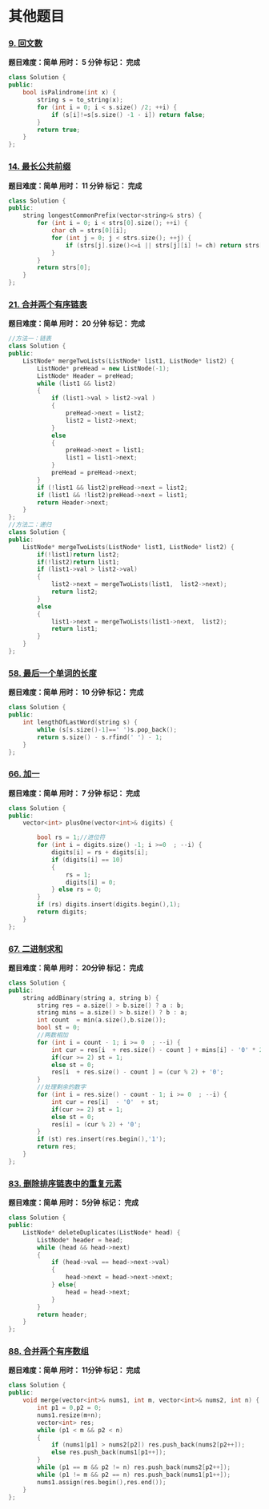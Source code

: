 # 其他题目

### [9. 回文数](https://leetcode.cn/problems/palindrome-number/)

**题目难度：简单                     用时： 5 分钟                      标记： 完成**

```cpp
class Solution {
public:
    bool isPalindrome(int x) {
        string s = to_string(x);
        for (int i = 0; i < s.size() /2; ++i) {
            if (s[i]!=s[s.size() -1 - i]) return false;
        }
        return true;
    }
};
```

### [14. 最长公共前缀](https://leetcode.cn/problems/longest-common-prefix/)

**题目难度：简单                     用时： 11 分钟                      标记： 完成**

```cpp
class Solution {
public:
    string longestCommonPrefix(vector<string>& strs) {
        for (int i = 0; i < strs[0].size(); ++i) {
            char ch = strs[0][i];
            for (int j = 0; j < strs.size(); ++j) {
                if (strs[j].size()<=i || strs[j][i] != ch) return strs[0].substr(0,i);
            }
        }
        return strs[0];
    }
};
```

### [21. 合并两个有序链表](https://leetcode.cn/problems/merge-two-sorted-lists/)

**题目难度：简单                     用时： 20 分钟                      标记： 完成**

```cpp
//方法一：链表
class Solution {
public:
    ListNode* mergeTwoLists(ListNode* list1, ListNode* list2) {
        ListNode* preHead = new ListNode(-1);
        ListNode* Header = preHead;
        while (list1 && list2)
        {
            if (list1->val > list2->val )
            {
                preHead->next = list2;
                list2 = list2->next;
            }
            else
            {
                preHead->next = list1;
                list1 = list1->next;
            }
            preHead = preHead->next;
        }
        if (!list1 && list2)preHead->next = list2;
        if (list1 && !list2)preHead->next = list1;
        return Header->next;
    }
};
//方法二：递归
class Solution {
public:
    ListNode* mergeTwoLists(ListNode* list1, ListNode* list2) {
        if(!list1)return list2;
        if(!list2)return list1;
        if (list1->val > list2->val)
        {
            list2->next = mergeTwoLists(list1,  list2->next);
            return list2;
        }
        else
        {
            list1->next = mergeTwoLists(list1->next,  list2);
            return list1;
        }
    }
};
```

### [58. 最后一个单词的长度](https://leetcode.cn/problems/length-of-last-word/)

**题目难度：简单                     用时： 10 分钟                      标记： 完成**

```cpp
class Solution {
public:
    int lengthOfLastWord(string s) {
        while (s[s.size()-1]==' ')s.pop_back();
        return s.size() - s.rfind(' ') - 1;
    }
};
```

### [66. 加一](https://leetcode.cn/problems/plus-one/)

**题目难度：简单                     用时： 7 分钟                      标记： 完成**

```cpp
class Solution {
public:
    vector<int> plusOne(vector<int>& digits) {

        bool rs = 1;//进位符
        for (int i = digits.size() -1; i >=0  ; --i) {
            digits[i] = rs + digits[i];
            if (digits[i] == 10)
            {
                rs = 1;
                digits[i] = 0;
            } else rs = 0;
        }
        if (rs) digits.insert(digits.begin(),1);
        return digits;
    }
};
```

### [67. 二进制求和](https://leetcode.cn/problems/add-binary/)

**题目难度：简单                     用时： 20分钟                      标记： 完成**

```cpp
class Solution {
public:
    string addBinary(string a, string b) {
        string res = a.size() > b.size() ? a : b;
        string mins = a.size() > b.size() ? b : a;
        int count  = min(a.size(),b.size());
        bool st = 0;
        //两数相加
        for (int i = count - 1; i >= 0  ; --i) {
            int cur = res[i  + res.size() - count ] + mins[i] - '0' * 2 + st;
            if(cur >= 2) st = 1;
            else st = 0;
            res[i  + res.size() - count ] = (cur % 2) + '0';
        }
        //处理剩余的数字
        for (int i = res.size() - count - 1; i >= 0  ; --i) {
            int cur = res[i]  - '0'  + st;
            if(cur >= 2) st = 1;
            else st = 0;
            res[i] = (cur % 2) + '0';
        }
        if (st) res.insert(res.begin(),'1');
        return res;
    }
};
```

### [83. 删除排序链表中的重复元素](https://leetcode.cn/problems/remove-duplicates-from-sorted-list/)

**题目难度：简单                     用时： 5分钟                      标记： 完成**

```cpp
class Solution {
public:
    ListNode* deleteDuplicates(ListNode* head) {
        ListNode* header = head;
        while (head && head->next)
        {
            if (head->val == head->next->val)
            {
                head->next = head->next->next;
            } else{
                head = head->next;
            }
        }
        return header;
    }
};
```

### [88. 合并两个有序数组](https://leetcode.cn/problems/merge-sorted-array/)

**题目难度：简单                     用时： 11分钟                      标记： 完成**

```cpp
class Solution {
public:
    void merge(vector<int>& nums1, int m, vector<int>& nums2, int n) {
        int p1 = 0,p2 = 0;
        nums1.resize(m+n);
        vector<int> res;
        while (p1 < m && p2 < n)
        {
            if (nums1[p1] > nums2[p2]) res.push_back(nums2[p2++]);
            else res.push_back(nums1[p1++]);
        }
        while (p1 == m && p2 != n) res.push_back(nums2[p2++]);
        while (p1 != m && p2 == n) res.push_back(nums1[p1++]);
        nums1.assign(res.begin(),res.end());
    }
};
```

